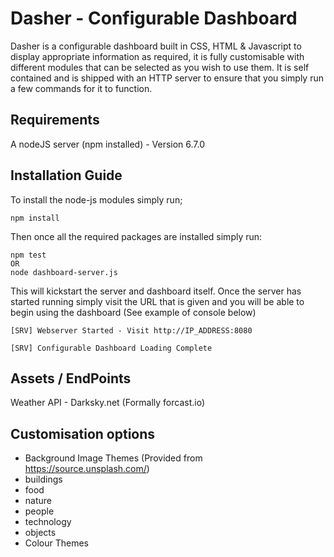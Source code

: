 # Dasher - Configurable Dashboard
Dasher is a configurable dashboard built in CSS, HTML &amp; Javascript to display appropriate information as required, it is fully customisable with different modules that can be selected as you wish to use them. It is self contained and is shipped with an HTTP server to ensure that you simply run a few commands for it to function.

## Requirements
A nodeJS server (npm installed) - Version 6.7.0

## Installation Guide
To install the node-js modules simply run;

```
npm install
```

Then once all the required packages are installed simply run:

```
npm test
OR
node dashboard-server.js
```

This will kickstart the server and dashboard itself. Once the server has started running simply visit the URL that is given and you will be able to begin using the dashboard (See example of console below)

```
[SRV] Webserver Started - Visit http://IP_ADDRESS:8080

[SRV] Configurable Dashboard Loading Complete
```

## Assets / EndPoints
Weather API - Darksky.net (Formally forcast.io)

## Customisation options
* Background Image Themes (Provided from https://source.unsplash.com/)
 * buildings
 * food
 * nature
 * people
 * technology
 * objects
* Colour Themes

